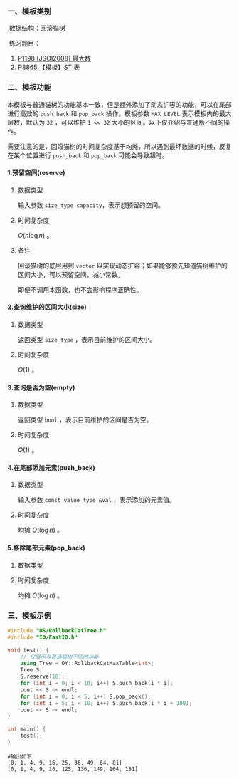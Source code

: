 ### 一、模板类别

​	数据结构：回滚猫树

​	练习题目：

1. [P1198 [JSOI2008] 最大数](https://www.luogu.com.cn/problem/P1198)
2. [P3865 【模板】ST 表](https://www.luogu.com.cn/problem/P3865)

### 二、模板功能

​		本模板与普通猫树的功能基本一致，但是额外添加了动态扩容的功能，可以在尾部进行高效的 `push_back` 和 `pop_back` 操作。模板参数 `MAX_LEVEL` 表示模板内的最大层数，默认为 `32` ，可以维护 `1 << 32` 大小的区间。以下仅介绍与普通版不同的操作。

​		需要注意的是，回滚猫树的时间复杂度基于均摊，所以遇到最坏数据的时候，反复在某个位置进行 `push_back` 和 `pop_back` 可能会导致超时。


#### 1.预留空间(reserve)

1. 数据类型

   输入参数 `size_type capacity`​ ，表示想预留的空间。

2. 时间复杂度

   $O(n\log n)$ 。

3. 备注

   回滚猫树的底层用到 `vector` 以实现动态扩容；如果能够预先知道猫树维护的区间大小，可以预留空间，减小常数。
   
   即便不调用本函数，也不会影响程序正确性。


#### 2.查询维护的区间大小(size)

1. 数据类型

   返回类型 `size_type` ，表示目前维护的区间大小。

2. 时间复杂度

   $O(1)$ 。
   

#### 3.查询是否为空(empty)

1. 数据类型

   返回类型 `bool` ，表示目前维护的区间是否为空。

2. 时间复杂度

    $O(1)$  。

#### 4.在尾部添加元素(push_back)

1. 数据类型

   输入参数 `const value_type &val` ，表示添加的元素值。

2. 时间复杂度

   均摊 $O(\log n)$  。
   


#### 5.移除尾部元素(pop_back)

1. 数据类型

2. 时间复杂度

   均摊 $O(\log n)$ 。
   

### 三、模板示例

```c++
#include "DS/RollbackCatTree.h"
#include "IO/FastIO.h"

void test() {
    // 仅展示与普通猫树不同的功能
    using Tree = OY::RollbackCatMaxTable<int>;
    Tree S;
    S.reserve(10);
    for (int i = 0; i < 10; i++) S.push_back(i * i);
    cout << S << endl;
    for (int i = 0; i < 5; i++) S.pop_back();
    for (int i = 5; i < 10; i++) S.push_back(i * i + 100);
    cout << S << endl;
}

int main() {
    test();
}
```

```
#输出如下
[0, 1, 4, 9, 16, 25, 36, 49, 64, 81]
[0, 1, 4, 9, 16, 125, 136, 149, 164, 181]

```

